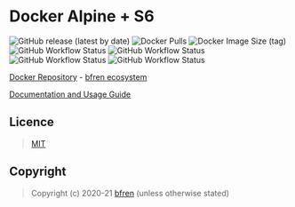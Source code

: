 # Docker Alpine + S6

![GitHub release (latest by date)](https://img.shields.io/github/v/release/bfren/docker-alpine-s6) ![Docker Pulls](https://img.shields.io/docker/pulls/bfren/alpine-s6?label=pulls) ![Docker Image Size (tag)](https://img.shields.io/docker/image-size/bfren/alpine-s6/latest?label=size)<br/>
![GitHub Workflow Status](https://img.shields.io/github/workflow/status/bfren/docker-alpine-s6/dev-alpine3_12?label=3.12) ![GitHub Workflow Status](https://img.shields.io/github/workflow/status/bfren/docker-alpine-s6/dev-alpine3_13?label=3.13) ![GitHub Workflow Status](https://img.shields.io/github/workflow/status/bfren/docker-alpine-s6/dev-alpine3_14?label=3.14) ![GitHub Workflow Status](https://img.shields.io/github/workflow/status/bfren/docker-alpine-s6/dev-alpineedge?label=edge)

[Docker Repository](https://hub.docker.com/r/bfren/alpine-s6) - [bfren ecosystem](https://github.com/bfren/docker)

[Documentation and Usage Guide](https://docs.bfren.dev/docker/alpine-s6)

## Licence

> [MIT](https://mit.bfren.dev/2020)

## Copyright

> Copyright (c) 2020-21 [bfren](https://bfren.dev) (unless otherwise stated)
